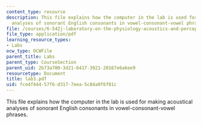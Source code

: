 ```yaml
---
content_type: resource
description: This file explains how the computer in the lab is used for making acoustical
  analyses of sonorant English consonants in vowel-consonant-vowel phrases.
file: /courses/6-542j-laboratory-on-the-physiology-acoustics-and-perception-of-speech-fall-2005/fce4f44457f6d3177eea5c84a0f6f01c_lab3.pdf
file_type: application/pdf
learning_resource_types:
- Labs
ocw_type: OCWFile
parent_title: Labs
parent_type: CourseSection
parent_uid: 2b73a700-3d21-6417-3921-20167e6a6ee9
resourcetype: Document
title: lab3.pdf
uid: fce4f444-57f6-d317-7eea-5c84a0f6f01c
---
```

This file explains how the computer in the lab is used for making acoustical analyses of sonorant English consonants in vowel-consonant-vowel phrases.

